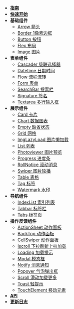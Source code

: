 * [**指南**](guide.md) 
* [**快速开始**](getStarted.md) 
* **基础组件**
  * [Arrow 箭头](component/arrow.md)
  * [Border 1像素边框](component/1px.md)
  * [Button 按钮](component/button.md)
  * [Flex 布局](component/flex.md)
  * [Image 图片](component/image.md)
* **表单组件**
  * [Cascader 级联选择器](component/cascader.md)
  * [Datetime 日期时间](component/date.md)
  * [Flow 流程流转](component/flow.md)
  * [Form 表单](component/form.md)
  * [SearchBar 搜索栏](component/search.md)
  * [Signature 签名](component/signature.md)
  * [Textarea 多行输入框](component/textarea.md)
* **展示组件**
  * [Card 卡片](component/card.md)
  * [Chart 数据图表](component/chart.md)
  * [Empty 缺省状态](component/empty.md)
  * [Grid 网格](component/grid.md)
  * [ImgLazyLoad 图片懒加载](component/lazyload.md)
  * [List 列表](component/list.md)
  * [Photoviewer 图片预览](component/photoViewer.md)
  * [Progress 进度条](component/progress.md)
  * [RollNotice 滚动消息](component/marquee.md)
  * [Swiper 图片轮播](component/swiper.md)
  * [Table 表格](component/table.md)
  * [Tag 标签](component/tag.md)
  * [Watermark 水印](component/watermark.md)
* **导航组件**
  * [IndexList 索引列表](component/indexList.md)
  * [Tabbar 标签栏](component/tabbar.md)
  * [Tabs 标签页](component/tab.md)
* **操作反馈组件**
  * [ActionSheet 动作面板](component/actionSheet.md)
  * [BackTop 动作面板](component/backTop.md)
  * [CellSwiper 动作面板](component/cellSwiper.md)
  * [Iscroll 下拉刷新上拉加载](component/iscroll.md)
  * [Loading 加载提示](component/loading.md)
  * [Modal 模态框](component/modal.md)
  * [Notify 消息通知](component/notify.md)
  * [Popover 气泡弹出框](component/popover.md)
  * [Scroll 滑动加载更多](component/scroll.md)
  * [Toast 轻提示](component/toast.md)
  * [TouchElement 移动元素](component/touchElement.md)
* [**API**](api.md) 
* [**更新日志**](changeLog.md) 

